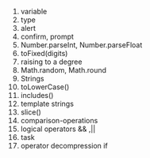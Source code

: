1. variable
2. type
3. alert
4. confirm, prompt
5. Number.parseInt, Number.parseFloat 
6. toFixed(digits)
7. raising to a degree
8. Math.random, Math.round
9. Strings
10. toLowerCase()
11. includes()
12. template strings
13. slice()
14. comparison-operations
15. logical operators && ,||
16. task
17. operator decompression if